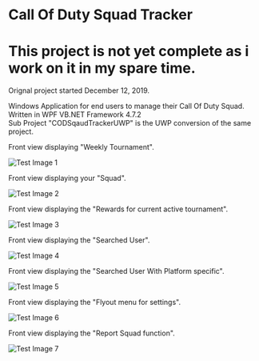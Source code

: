 # Call Of Duty Squad Tracker
# This project is not yet complete as i work on it in my spare time.
Orignal project started December 12, 2019.                          

Windows Application for end users to manage their Call Of Duty Squad.
Written in WPF VB.NET Framework 4.7.2                 
Sub Project "CODSqaudTrackerUWP" is the UWP conversion of the same project.



Front view displaying "Weekly Tournament".

![Test Image 1](/CODSquadTracker/Docs/Images/CODSquadTrackerFront1.png)


Front view displaying your "Squad".

![Test Image 2](/CODSquadTracker/Docs/Images/CODSquadTrackerFront2.png)


Front view displaying the "Rewards for current active tournament".

![Test Image 3](/CODSquadTracker/Docs/Images/CODSquadTrackerFront3.png)


Front view displaying the "Searched User".

![Test Image 4](/CODSquadTracker/Docs/Images/CODSquadTrackerFront4.png)


Front view displaying the "Searched User With Platform specific".

![Test Image 5](/CODSquadTracker/Docs/Images/CODSquadTrackerFront5.png)


Front view displaying the "Flyout menu for settings".

![Test Image 6](/CODSquadTracker/Docs/Images/CODSquadTrackerFront6.png)


Front view displaying the "Report Squad function".

![Test Image 7](/CODSquadTracker/Docs/Images/CODSquadTrackerFront7.png)
